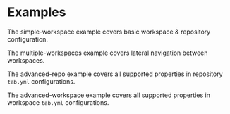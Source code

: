 # Examples
The simple-workspace example covers basic workspace & repository configuration.

The multiple-workspaces example covers lateral navigation between workspaces.

The advanced-repo example covers all supported properties in repository `tab.yml` configurations.

The advanced-workspace example covers all supported properties in workspace `tab.yml` configurations.
